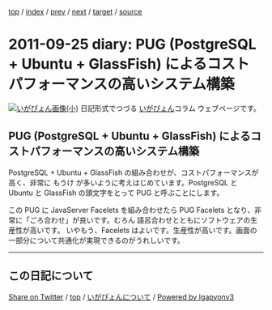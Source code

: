 [top](../index.html) 
 / [index](index.html) 
 / [prev](ig110923.html) 
 / [next](ig111009.html) 
 / [target](https://igapyon.github.io/diary/2011/ig110925.html) 
 / [source](https://github.com/igapyon/diary/blob/gh-pages/2011/ig110925.src.md) 

2011-09-25 diary: PUG (PostgreSQL + Ubuntu + GlassFish) によるコストパフォーマンスの高いシステム構築
=====================================================================================================
[![いがぴょん画像(小)](https://igapyon.github.io/diary/images/iga200306s.jpg "いがぴょん")](https://igapyon.github.io/diary/memo/memoigapyon.html) 日記形式でつづる [いがぴょん](https://igapyon.github.io/diary/memo/memoigapyon.html)コラム ウェブページです。

## PUG (PostgreSQL + Ubuntu + GlassFish) によるコストパフォーマンスの高いシステム構築

PostgreSQL + Ubuntu + GlassFish の組み合わせが、コストパフォーマンスが高く、非常に もうけ が多いように考えはじめています。PostgreSQL と Ubuntu と GlassFish の頭文字をとって PUG と呼ぶことにします。

この PUG に JavaServer Facelets を組み合わせたら PUG Facelets となり、非常に「ごろ合わせ」が良いです。むろん 語呂合わせとともにソフトウェアの生産性が高いです。
いやもう、Facelets はよいです。生産性が高いです。画面の一部分について共通化が実現できるのがうれしいです。


----------------------------------------------------------------------------------------------------

## この日記について

[Share on Twitter](https://twitter.com/intent/tweet?hashtags=igapyon%2Cdiary%2C%E3%81%84%E3%81%8C%E3%81%B4%E3%82%87%E3%82%93&text=PUG+%28PostgreSQL+%2B+Ubuntu+%2B+GlassFish%29+%E3%81%AB%E3%82%88%E3%82%8B%E3%82%B3%E3%82%B9%E3%83%88%E3%83%91%E3%83%95%E3%82%A9%E3%83%BC%E3%83%9E%E3%83%B3%E3%82%B9%E3%81%AE%E9%AB%98%E3%81%84%E3%82%B7%E3%82%B9%E3%83%86%E3%83%A0%E6%A7%8B%E7%AF%89&url=https%3A%2F%2Figapyon.github.io%2Fdiary%2F2011%2Fig110925.html) / [top](../index.html) / [いがぴょんについて](https://igapyon.github.io/diary/memo/memoigapyon.html) / [Powered by Igapyonv3](https://github.com/igapyon/igapyonv3)
